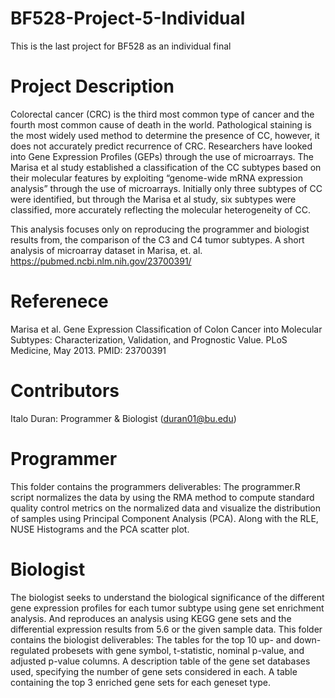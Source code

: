 # BF528-Project-5-Individual
This is the last project for BF528 as an individual final 

# Project Description
Colorectal cancer (CRC) is the third most common type of cancer and the fourth most common cause of death in the world. Pathological staining is the most widely used method to determine the presence of CC, however, it does not accurately predict recurrence of CRC. Researchers have looked into Gene Expression Profiles (GEPs) through the use of microarrays. The Marisa et al study established a classification of the CC subtypes based on their molecular features by exploiting “genome-wide mRNA expression analysis” through the use of microarrays. Initially only three subtypes of CC were identified, but through the Marisa et al study, six subtypes were classified, more accurately reflecting the molecular heterogeneity of CC. 

This analysis focuses only on reproducing the programmer and biologist results from, the comparison of the C3 and C4 tumor subtypes. A short analysis of microarray dataset in Marisa, et. al. https://pubmed.ncbi.nlm.nih.gov/23700391/

# Referenece
Marisa et al. Gene Expression Classification of Colon Cancer into Molecular Subtypes: Characterization, Validation, and Prognostic Value. PLoS Medicine, May 2013. PMID: 23700391

# Contributors
Italo Duran: Programmer & Biologist (duran01@bu.edu)

# Programmer
This folder contains the programmers deliverables:
The programmer.R script normalizes the data by using the RMA method to compute standard quality control metrics on the normalized data and visualize the distribution of samples using Principal Component Analysis (PCA).
Along with the RLE, NUSE Histograms and the PCA scatter plot. 

# Biologist
The biologist seeks to understand the biological significance of the different gene expression profiles for each tumor subtype using gene set enrichment analysis. And reproduces an analysis using KEGG gene sets and the differential expression results from 5.6 or the given sample data.
This folder contains the biologist deliverables:
The tables for the top 10 up- and down-regulated probesets with gene symbol, t-statistic, nominal p-value, and adjusted p-value columns.
A description table of the gene set databases used, specifying the number of gene sets considered in each.
A table containing the top 3 enriched gene sets for each geneset type.



